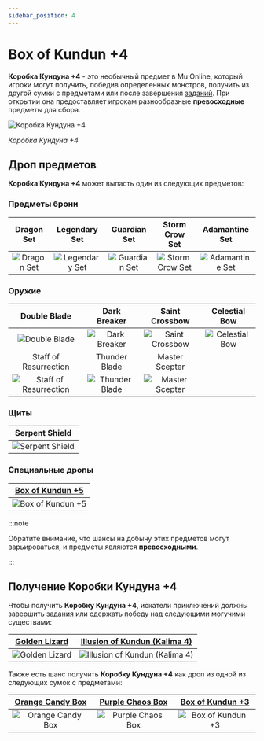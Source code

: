 ```yaml
---
sidebar_position: 4
---
```


# Box of Kundun +4

**Коробка Кундуна +4** - это необычный предмет в Mu Online, который игроки могут получить, победив определенных монстров, получить из другой сумки с предметами или после завершения [заданий](/gameplay-systems/quest-system). При открытии она предоставляет игрокам разнообразные **превосходные** предметы для сбора.

![Коробка Кундуна +4](/img/items/item-bags/bok-4.png)

_Коробка Кундуна +4_

## Дроп предметов

**Коробка Кундуна +4** может выпасть один из следующих предметов:

### Предметы брони

|                   Dragon Set                   |                    Legendary Set                     |                    Guardian Set                    |                     Storm Crow Set                     |                     Adamantine Set                     |
| :--------------------------------------------: | :--------------------------------------------------: | :------------------------------------------------: | :----------------------------------------------------: | :----------------------------------------------------: |
| ![Dragon Set](/img/items/armors/dk/dragon.png) | ![Legendary Set](/img/items/armors/dw/legendary.png) | ![Guardian Set](/img/items/armors/fe/guardian.png) | ![Storm Crow Set](/img/items/armors/mg/storm-crow.png) | ![Adamantine Set](/img/items/armors/dl/adamantine.png) |

### Оружие

|                             Double Blade                              |                     Dark Breaker                      |                      Saint Crossbow                       |                    Celestial Bow                    |
| :-------------------------------------------------------------------: | :---------------------------------------------------: | :-------------------------------------------------------: | :-------------------------------------------------: |
|          ![Double Blade](/img/items/swords/double-blade.png)          |  ![Dark Breaker](/img/items/swords/dark-breaker.png)  |   ![Saint Crossbow](/img/items/bows/saint-crossbow.png)   | ![Celestial Bow](/img/items/bows/celestial-bow.png) |
|                         Staff of Resurrection                         |                     Thunder Blade                     |                      Master Scepter                       |
| ![Staff of Resurrection](/img/items/staffs/staff-of-ressurection.png) | ![Thunder Blade](/img/items/swords/thunder-blade.png) | ![Master Scepter](/img/items/scepters/master-scepter.png) |

### Щиты

|                      Serpent Shield                      |
| :------------------------------------------------------: |
| ![Serpent Shield](/img/items/shields/serpent-shield.png) |

### Специальные дропы

| [Box of Kundun +5](/items/item-bags/exc/box-of-kundun/bok-5) |
| :----------------------------------------------------------: |
|     ![Box of Kundun +5](/img/items/item-bags/bok-5.png)      |

:::note

Обратите внимание, что шансы на добычу этих предметов могут варьироваться, и предметы являются **превосходными**.

:::

## Получение Коробки Кундуна +4

Чтобы получить **Коробку Кундуна +4**, искатели приключений должны завершить [задания](/gameplay-systems/quest-system) или одержать победу над следующими могучими существами:

| [Golden Lizard](/special-monsters/invasions/golden-dragon) | [Illusion of Kundun (Kalima 4)](/special-monsters/mini-bosses/illusion-of-kundun) |
| :--------------------------------------------------------: | :-------------------------------------------------------------------------------: |
| ![Golden Lizard](/img/monsters/special/golden/lizard.jpg)  |   ![Illusion of Kundun (Kalima 4)](/img/monsters/kalima/illusion-of-kundun.jpg)   |

Также есть шанс получить **Коробку Кундуна +4** как дроп из одной из следующих сумок с предметами:

|   [Orange Candy Box](/items/item-bags/misc/orange-candy-box)   |   [Purple Chaos Box](/items/item-bags/misc/purple-chaos-box)   | [Box of Kundun +3](/items/item-bags/exc/box-of-kundun/bok-3) |
| :------------------------------------------------------------: | :------------------------------------------------------------: | :----------------------------------------------------------: |
| ![Orange Candy Box](/img/items/item-bags/orange-candy-box.png) | ![Purple Chaos Box](/img/items/item-bags/purple-chaos-box.png) |     ![Box of Kundun +3](/img/items/item-bags/bok-3.png)      |
